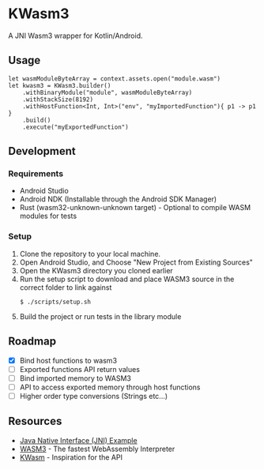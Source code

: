 # KWasm3

A JNI Wasm3 wrapper for Kotlin/Android.

## Usage

```
let wasmModuleByteArray = context.assets.open("module.wasm")
let kwasm3 = KWasm3.builder()
    .withBinaryModule("module", wasmModuleByteArray)
    .withStackSize(8192)
    .withHostFunction<Int, Int>("env", "myImportedFunction"){ p1 -> p1 }
    .build()
    .execute("myExportedFunction")
```

## Development

### Requirements

* Android Studio
* Android NDK (Installable through the Android SDK Manager)
* Rust (wasm32-unknown-unknown target) - Optional to compile WASM modules for tests

### Setup

1. Clone the repository to your local machine.
2. Open Android Studio, and Choose "New Project from Existing Sources"
3. Open the KWasm3 directory you cloned earlier
4. Run the setup script to download and place WASM3 source in the correct folder to link against
    ```
   $ ./scripts/setup.sh
    ```
5. Build the project or run tests in the library module

## Roadmap

- [x] Bind host functions to wasm3
- [ ] Exported functions API return values
- [ ] Bind imported memory to WASM3
- [ ] API to access exported memory through host functions
- [ ] Higher order type conversions (Strings etc...)

## Resources

* [Java Native Interface (JNI) Example](https://www.protechtraining.com/blog/post/java-native-interface-jni-example-65)
* [WASM3](https://github.com/wasm3/wasm3) - The fastest WebAssembly Interpreter
* [KWasm](https://github.com/jasonwyatt/KWasm) - Inspiration for the API
